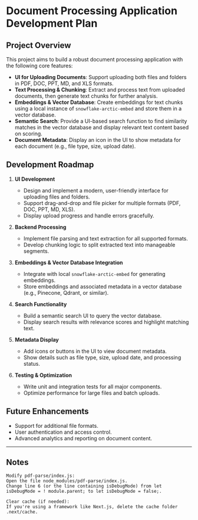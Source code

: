 # Document Processing Application Development Plan

## Project Overview

This project aims to build a robust document processing application with the following core features:

- **UI for Uploading Documents**: Support uploading both files and folders in PDF, DOC, PPT, MD, and XLS formats.
- **Text Processing & Chunking**: Extract and process text from uploaded documents, then generate text chunks for further analysis.
- **Embeddings & Vector Database**: Create embeddings for text chunks using a local instance of `snowflake-arctic-embed` and store them in a vector database.
- **Semantic Search**: Provide a UI-based search function to find similarity matches in the vector database and display relevant text content based on scoring.
- **Document Metadata**: Display an icon in the UI to show metadata for each document (e.g., file type, size, upload date).

## Development Roadmap

1. **UI Development**
    - Design and implement a modern, user-friendly interface for uploading files and folders.
    - Support drag-and-drop and file picker for multiple formats (PDF, DOC, PPT, MD, XLS).
    - Display upload progress and handle errors gracefully.

2. **Backend Processing**
    - Implement file parsing and text extraction for all supported formats.
    - Develop chunking logic to split extracted text into manageable segments.

3. **Embeddings & Vector Database Integration**
    - Integrate with local `snowflake-arctic-embed` for generating embeddings.
    - Store embeddings and associated metadata in a vector database (e.g., Pinecone, Qdrant, or similar).

4. **Search Functionality**
    - Build a semantic search UI to query the vector database.
    - Display search results with relevance scores and highlight matching text.

5. **Metadata Display**
    - Add icons or buttons in the UI to view document metadata.
    - Show details such as file type, size, upload date, and processing status.

6. **Testing & Optimization**
    - Write unit and integration tests for all major components.
    - Optimize performance for large files and batch uploads.

## Future Enhancements

- Support for additional file formats.
- User authentication and access control.
- Advanced analytics and reporting on document content.

---
## Notes

    Modify pdf-parse/index.js:
    Open the file node_modules/pdf-parse/index.js.
    Change line 6 (or the line containing isDebugMode) from let isDebugMode = ! module.parent; to let isDebugMode = false;.

    Clear cache (if needed):
    If you're using a framework like Next.js, delete the cache folder .next/cache. 
